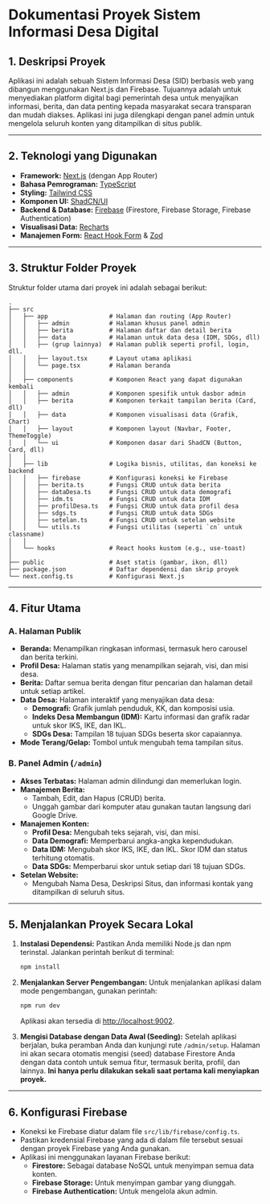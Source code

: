 # Dokumentasi Proyek Sistem Informasi Desa Digital

## 1. Deskripsi Proyek

Aplikasi ini adalah sebuah Sistem Informasi Desa (SID) berbasis web yang dibangun menggunakan Next.js dan Firebase. Tujuannya adalah untuk menyediakan platform digital bagi pemerintah desa untuk menyajikan informasi, berita, dan data penting kepada masyarakat secara transparan dan mudah diakses. Aplikasi ini juga dilengkapi dengan panel admin untuk mengelola seluruh konten yang ditampilkan di situs publik.

---

## 2. Teknologi yang Digunakan

- **Framework:** [Next.js](https://nextjs.org/) (dengan App Router)
- **Bahasa Pemrograman:** [TypeScript](https://www.typescriptlang.org/)
- **Styling:** [Tailwind CSS](https://tailwindcss.com/)
- **Komponen UI:** [ShadCN/UI](https://ui.shadcn.com/)
- **Backend & Database:** [Firebase](https://firebase.google.com/) (Firestore, Firebase Storage, Firebase Authentication)
- **Visualisasi Data:** [Recharts](https://recharts.org/)
- **Manajemen Form:** [React Hook Form](https://react-hook-form.com/) & [Zod](https://zod.dev/)

---

## 3. Struktur Folder Proyek

Struktur folder utama dari proyek ini adalah sebagai berikut:

```
.
├── src
│   ├── app                 # Halaman dan routing (App Router)
│   │   ├── admin           # Halaman khusus panel admin
│   │   ├── berita          # Halaman daftar dan detail berita
│   │   ├── data            # Halaman untuk data desa (IDM, SDGs, dll)
│   │   ├── (grup lainnya)  # Halaman publik seperti profil, login, dll.
│   │   ├── layout.tsx      # Layout utama aplikasi
│   │   └── page.tsx        # Halaman beranda
│   │
│   ├── components          # Komponen React yang dapat digunakan kembali
│   │   ├── admin           # Komponen spesifik untuk dasbor admin
│   │   ├── berita          # Komponen terkait tampilan berita (Card, dll)
│   │   ├── data            # Komponen visualisasi data (Grafik, Chart)
│   │   ├── layout          # Komponen layout (Navbar, Footer, ThemeToggle)
│   │   └── ui              # Komponen dasar dari ShadCN (Button, Card, dll)
│   │
│   ├── lib                 # Logika bisnis, utilitas, dan koneksi ke backend
│   │   ├── firebase        # Konfigurasi koneksi ke Firebase
│   │   ├── berita.ts       # Fungsi CRUD untuk data berita
│   │   ├── dataDesa.ts     # Fungsi CRUD untuk data demografi
│   │   ├── idm.ts          # Fungsi CRUD untuk data IDM
│   │   ├── profilDesa.ts   # Fungsi CRUD untuk data profil desa
│   │   ├── sdgs.ts         # Fungsi CRUD untuk data SDGs
│   │   ├── setelan.ts      # Fungsi CRUD untuk setelan website
│   │   └── utils.ts        # Fungsi utilitas (seperti `cn` untuk classname)
│   │
│   └── hooks               # React hooks kustom (e.g., use-toast)
│
├── public                  # Aset statis (gambar, ikon, dll)
├── package.json            # Daftar dependensi dan skrip proyek
└── next.config.ts          # Konfigurasi Next.js
```

---

## 4. Fitur Utama

### A. Halaman Publik

- **Beranda:** Menampilkan ringkasan informasi, termasuk hero carousel dan berita terkini.
- **Profil Desa:** Halaman statis yang menampilkan sejarah, visi, dan misi desa.
- **Berita:** Daftar semua berita dengan fitur pencarian dan halaman detail untuk setiap artikel.
- **Data Desa:** Halaman interaktif yang menyajikan data desa:
  - **Demografi:** Grafik jumlah penduduk, KK, dan komposisi usia.
  - **Indeks Desa Membangun (IDM):** Kartu informasi dan grafik radar untuk skor IKS, IKE, dan IKL.
  - **SDGs Desa:** Tampilan 18 tujuan SDGs beserta skor capaiannya.
- **Mode Terang/Gelap:** Tombol untuk mengubah tema tampilan situs.

### B. Panel Admin (`/admin`)

- **Akses Terbatas:** Halaman admin dilindungi dan memerlukan login.
- **Manajemen Berita:**
  - Tambah, Edit, dan Hapus (CRUD) berita.
  - Unggah gambar dari komputer atau gunakan tautan langsung dari Google Drive.
- **Manajemen Konten:**
  - **Profil Desa:** Mengubah teks sejarah, visi, dan misi.
  - **Data Demografi:** Memperbarui angka-angka kependudukan.
  - **Data IDM:** Mengubah skor IKS, IKE, dan IKL. Skor IDM dan status terhitung otomatis.
  - **Data SDGs:** Memperbarui skor untuk setiap dari 18 tujuan SDGs.
- **Setelan Website:**
  - Mengubah Nama Desa, Deskripsi Situs, dan informasi kontak yang ditampilkan di seluruh situs.

---

## 5. Menjalankan Proyek Secara Lokal

1.  **Instalasi Dependensi:**
    Pastikan Anda memiliki Node.js dan npm terinstal. Jalankan perintah berikut di terminal:
    ```bash
    npm install
    ```

2.  **Menjalankan Server Pengembangan:**
    Untuk menjalankan aplikasi dalam mode pengembangan, gunakan perintah:
    ```bash
    npm run dev
    ```
    Aplikasi akan tersedia di [http://localhost:9002](http://localhost:9002).

3.  **Mengisi Database dengan Data Awal (Seeding):**
    Setelah aplikasi berjalan, buka peramban Anda dan kunjungi rute `/admin/setup`. Halaman ini akan secara otomatis mengisi (seed) database Firestore Anda dengan data contoh untuk semua fitur, termasuk berita, profil, dan lainnya. **Ini hanya perlu dilakukan sekali saat pertama kali menyiapkan proyek.**

---

## 6. Konfigurasi Firebase

- Koneksi ke Firebase diatur dalam file `src/lib/firebase/config.ts`.
- Pastikan kredensial Firebase yang ada di dalam file tersebut sesuai dengan proyek Firebase yang Anda gunakan.
- Aplikasi ini menggunakan layanan Firebase berikut:
  - **Firestore:** Sebagai database NoSQL untuk menyimpan semua data konten.
  - **Firebase Storage:** Untuk menyimpan gambar yang diunggah.
  - **Firebase Authentication:** Untuk mengelola akun admin.